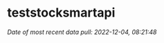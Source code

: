 
<!-- README.md is generated from README.Rmd. Please edit that file -->

# teststocksmartapi

*Date of most recent data pull: 2022-12-04, 08:21:48*
